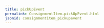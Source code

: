 ```yaml
---
title: pickUpEvent
permalink: ConsignmentItem.pickUpEvent.html
jsonid: consignmentitem_pickupevent
---
```

